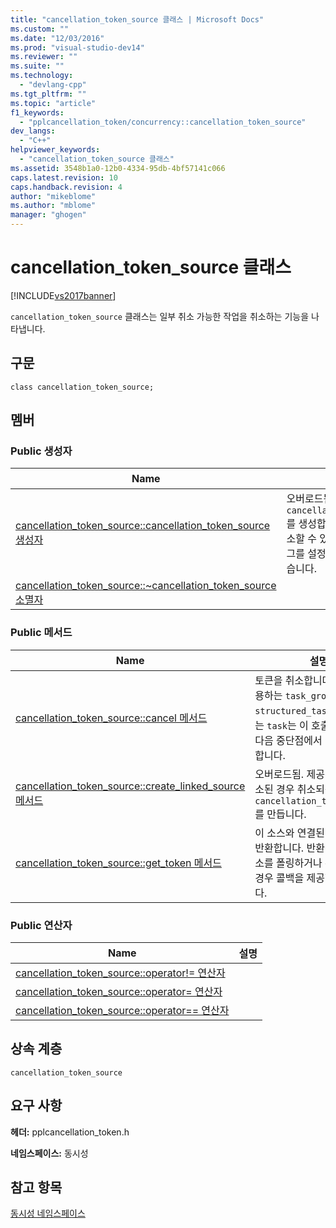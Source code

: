 ```yaml
---
title: "cancellation_token_source 클래스 | Microsoft Docs"
ms.custom: ""
ms.date: "12/03/2016"
ms.prod: "visual-studio-dev14"
ms.reviewer: ""
ms.suite: ""
ms.technology: 
  - "devlang-cpp"
ms.tgt_pltfrm: ""
ms.topic: "article"
f1_keywords: 
  - "pplcancellation_token/concurrency::cancellation_token_source"
dev_langs: 
  - "C++"
helpviewer_keywords: 
  - "cancellation_token_source 클래스"
ms.assetid: 3548b1a0-12b0-4334-95db-4bf57141c066
caps.latest.revision: 10
caps.handback.revision: 4
author: "mikeblome"
ms.author: "mblome"
manager: "ghogen"
---
```

# cancellation_token_source 클래스
[!INCLUDE[vs2017banner](../../../assembler/inline/includes/vs2017banner.md)]

`cancellation_token_source` 클래스는 일부 취소 가능한 작업을 취소하는 기능을 나타냅니다.  
  
## 구문  
  
```  
class cancellation_token_source;  
```  
  
## 멤버  
  
### Public 생성자  
  
|Name|설명|  
|----------|--------|  
|[cancellation\_token\_source::cancellation\_token\_source 생성자](../Topic/cancellation_token_source::cancellation_token_source%20Constructor.md)|오버로드됨.  새 `cancellation_token_source`를 생성합니다.  소스는 일부 취소할 수 있는 작업의 취소 플래그를 설정하는 데 사용할 수 있습니다.|  
|[cancellation\_token\_source::~cancellation\_token\_source 소멸자](../Topic/cancellation_token_source::~cancellation_token_source%20Destructor.md)||  
  
### Public 메서드  
  
|Name|설명|  
|----------|--------|  
|[cancellation\_token\_source::cancel 메서드](../Topic/cancellation_token_source::cancel%20Method.md)|토큰을 취소합니다.  토큰을 이용하는 `task_group`, `structured_task_group` 또는 `task`는 이 호출 시 취소되며 다음 중단점에서 예외를 throw합니다.|  
|[cancellation\_token\_source::create\_linked\_source 메서드](../Topic/cancellation_token_source::create_linked_source%20Method.md)|오버로드됨.  제공된 토큰이 취소된 경우 취소되는 `cancellation_token_source`를 만듭니다.|  
|[cancellation\_token\_source::get\_token 메서드](../Topic/cancellation_token_source::get_token%20Method.md)|이 소스와 연결된 취소 토큰을 반환합니다.  반환된 토큰은 취소를 폴링하거나 취소가 발생할 경우 콜백을 제공할 수 있습니다.|  
  
### Public 연산자  
  
|Name|설명|  
|----------|--------|  
|[cancellation\_token\_source::operator\!\= 연산자](../Topic/cancellation_token_source::operator!=%20Operator.md)||  
|[cancellation\_token\_source::operator\= 연산자](../Topic/cancellation_token_source::operator=%20Operator.md)||  
|[cancellation\_token\_source::operator\=\= 연산자](../Topic/cancellation_token_source::operator==%20Operator.md)||  
  
## 상속 계층  
 `cancellation_token_source`  
  
## 요구 사항  
 **헤더:** pplcancellation\_token.h  
  
 **네임스페이스:** 동시성  
  
## 참고 항목  
 [동시성 네임스페이스](../../../parallel/concrt/reference/concurrency-namespace.md)